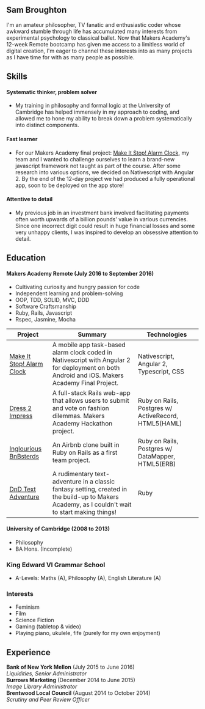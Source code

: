 ## Sam Broughton

I'm an amateur philosopher, TV fanatic and enthusiastic coder whose awkward stumble through life has accumulated many interests from experimental psychology to classical ballet. Now that Makers Academy's 12-week Remote bootcamp has given me access to a limitless world of digital creation, I'm eager to channel these interests into as many projects as I have time for with as many people as possible.

## Skills

#### Systematic thinker, problem solver
- My training in philosophy and formal logic at the University of Cambridge has helped immensely in my approach to coding, and allowed me to hone my ability to break down a problem systematically into distinct components.

#### Fast learner
- For our Makers Academy final project: [Make It Stop! Alarm Clock](https://github.com/MakeItStop/task-based-alarm), my team and I wanted to challenge ourselves to learn a brand-new javascript framework not taught as part of the course. After some research into various options, we decided on Nativescript with Angular 2. By the end of the 12-day project we had produced a fully operational app, soon to be deployed on the app store!

#### Attentive to detail
- My previous job in an investment bank involved facilitating payments often worth upwards of a billion pounds' value in various currencies. Since one incorrect digit could result in huge financial losses and some very unhappy clients, I was inspired to develop an obsessive attention to detail.

## Education

#### Makers Academy Remote (July 2016 to September 2016)

- Cultivating curiosity and hungry passion for code
- Independent learning and problem-solving
- OOP, TDD, SOLID, MVC, DDD
- Software Craftsmanship
- Ruby, Rails, Javascript
- Rspec, Jasmine, Mocha


|Project|Summary|Technologies|
|-------|-------|------------|
|[Make It Stop! Alarm Clock](https://github.com/MakeItStop/task-based-alarm) | A mobile app task-based alarm clock coded in Nativescript with Angular 2 for deployment on both Android and iOS. Makers Academy Final Project. | Nativescript, Angular 2, Typescript, CSS|
|[Dress 2 Impress](https://github.com/jonnymoore12/dress_2_impress)  | A full-stack Rails web-app that allows users to submit and vote on fashion dilemmas. Makers Academy Hackathon project. | Ruby on Rails, Postgres w/ ActiveRecord, HTML5(HAML)  |
|[Inglourious BnBsterds](https://github.com/samjbro/inglourious-BnBsterds)  | An Airbnb clone built in Ruby on Rails as a first team project.  | Ruby on Rails, Postgres w/ DataMapper, HTML5(ERB)  |
|[DnD Text Adventure](https://github.com/samjbro/dndTextAdventure)  | A rudimentary text-adventure in a classic fantasy setting, created in the build-up to Makers Academy, as I couldn't wait to start making things!  | Ruby  |


#### University of Cambridge (2008 to 2013)

- Philosophy
- BA Hons. (Incomplete)

### King Edward VI Grammar School
- A-Levels: Maths (A), Philosophy (A), English Literature (A)

### Interests  
- Feminism
- Film
- Science Fiction
- Gaming (tabletop & video)
- Playing piano, ukulele, fife (purely for my own enjoyment)

## Experience

**Bank of New York Mellon** (July 2015 to June 2016)    
*Liquidities, Senior Administrator*   
**Burrows Marketing** (December 2014 to June 2015)   
*Image Library Administrator*  
**Brentwood Local Council** (August 2014 to October 2014)   
*Scrutiny and Peer Review Officer*
